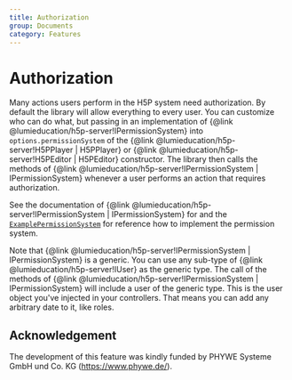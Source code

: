 ```yaml
---
title: Authorization
group: Documents
category: Features
---
```


# Authorization

Many actions users perform in the H5P system need authorization. By default the
library will allow everything to every user. You can customize who can do what,
but passing in an implementation of {@link
@lumieducation/h5p-server!IPermissionSystem} into `options.permissionSystem` of
the {@link @lumieducation/h5p-server!H5PPlayer | H5PPlayer} or {@link
@lumieducation/h5p-server!H5PEditor | H5PEditor} constructor. The library then
calls the methods of {@link @lumieducation/h5p-server!IPermissionSystem |
IPermissionSystem} whenever a user performs an action that requires
authorization.

See the documentation of {@link @lumieducation/h5p-server!IPermissionSystem |
IPermissionSystem} for and the
[`ExamplePermissionSystem`](../../packages/h5p-rest-example-server/src/ExamplePermissionSystem.ts)
for reference how to implement the permission system.

Note that {@link @lumieducation/h5p-server!IPermissionSystem |
IPermissionSystem} is a generic. You can use any sub-type of {@link
@lumieducation/h5p-server!IUser} as the generic type. The call of the methods of
{@link @lumieducation/h5p-server!IPermissionSystem | IPermissionSystem} will
include a user of the generic type. This is the user object you've injected in
your controllers. That means you can add any arbitrary date to it, like roles.

## Acknowledgement

The development of this feature was kindly funded by PHYWE Systeme GmbH und Co.
KG (https://www.phywe.de/).
